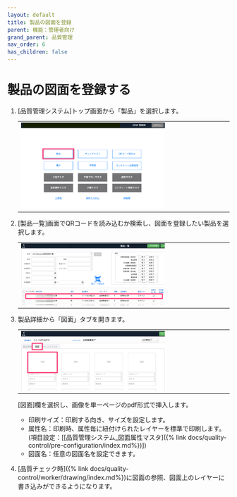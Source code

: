 ```yaml
---
layout: default
title: 製品の図面を登録
parent: 機能：管理者向け
grand_parent: 品質管理
nav_order: 6
has_children: false
---
```


# 製品の図面を登録する

1. [品質管理システム]トップ画面から「製品」を選択します。
    
    <table><tr><td>
    <img src="../../../../assets/images/quality-control/administrator/registration-draw/1.png" width="70%">
    </td></tr></table>

1. [製品一覧]画面でQRコードを読み込むか検索し、図面を登録したい製品を選択します。

    <table><tr><td>
    <img src="../../../../assets/images/quality-control/administrator/registration-draw/2.png" width="70%">
    </td></tr></table>

1. 製品詳細から「図面」タブを開きます。

    <table><tr><td>
    <img src="../../../../assets/images/quality-control/administrator/registration-draw/3.png" width="70%">
    </td></tr></table>

    [図面]欄を選択し、画像を単一ページのpdf形式で挿入します。

    - 印刷サイズ：印刷する向き、サイズを設定します。
    - 属性名：印刷時、属性毎に紐付けられたレイヤーを標準で印刷します。  
    (項目設定：[[品質管理システム_図面属性マスタ]({% link docs/quality-control/pre-configuration/index.md%})])
    - 図面名：任意の図面名を設定できます。

1. [品質チェック時]({% link docs/quality-control/worker/drawing/index.md%})に図面の参照、図面上のレイヤーに書き込みができるようになります。